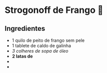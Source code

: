 # Strogonoff de Frango :chicken:

## Ingredientes

- 1 quilo de peito de frango sem pele
- 1 tablete de caldo de galinha
- _3 colheres de sopa de óleo_
- **2 latas de**
- 
- 





